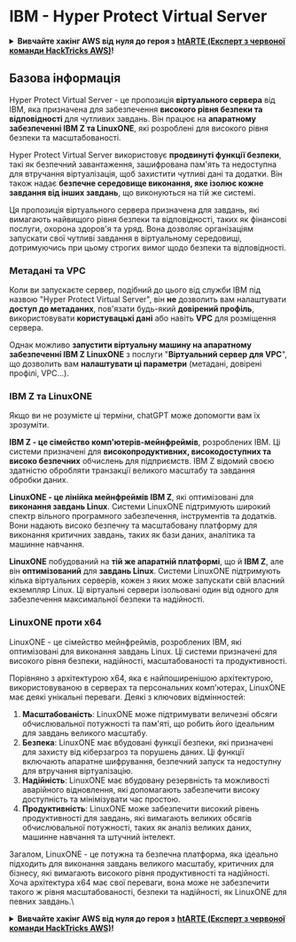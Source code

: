 # IBM - Hyper Protect Virtual Server

<details>

<summary><strong>Вивчайте хакінг AWS від нуля до героя з</strong> <a href="https://training.hacktricks.xyz/courses/arte"><strong>htARTE (Експерт з червоної команди HackTricks AWS)</strong></a><strong>!</strong></summary>

Інші способи підтримки HackTricks:

* Якщо ви хочете побачити вашу **компанію в рекламі HackTricks** або **завантажити HackTricks у форматі PDF**, перевірте [**ПЛАНИ ПІДПИСКИ**](https://github.com/sponsors/carlospolop)!
* Отримайте [**офіційний PEASS & HackTricks мерч**](https://peass.creator-spring.com)
* Відкрийте для себе [**Сім'ю PEASS**](https://opensea.io/collection/the-peass-family), нашу колекцію ексклюзивних [**NFT**](https://opensea.io/collection/the-peass-family)
* **Приєднуйтесь до** 💬 [**групи Discord**](https://discord.gg/hRep4RUj7f) або [**групи telegram**](https://t.me/peass) або **слідкуйте** за мною на **Twitter** 🐦 [**@carlospolopm**](https://twitter.com/carlospolopm)**.**
* **Поділіться своїми хакерськими трюками, надсилайте PR до** [**HackTricks**](https://github.com/carlospolop/hacktricks) **і** [**HackTricks Cloud**](https://github.com/carlospolop/hacktricks-cloud) **репозиторіїв на GitHub**.

</details>

## Базова інформація

Hyper Protect Virtual Server - це пропозиція **віртуального сервера** від IBM, яка призначена для забезпечення **високого рівня безпеки та відповідності** для чутливих завдань. Він працює на **апаратному забезпеченні IBM Z та LinuxONE**, які розроблені для високого рівня безпеки та масштабованості.

Hyper Protect Virtual Server використовує **продвинуті функції безпеки**, такі як безпечний завантаження, зашифрована пам'ять та недоступна для втручання віртуалізація, щоб захистити чутливі дані та додатки. Він також надає **безпечне середовище виконання, яке ізолює кожне завдання від інших завдань**, що виконуються на тій же системі.

Ця пропозиція віртуального сервера призначена для завдань, які вимагають найвищого рівня безпеки та відповідності, таких як фінансові послуги, охорона здоров'я та уряд. Вона дозволяє організаціям запускати свої чутливі завдання в віртуальному середовищі, дотримуючись при цьому строгих вимог щодо безпеки та відповідності.

### Метадані та VPC

Коли ви запускаєте сервер, подібний до цього від служби IBM під назвою "Hyper Protect Virtual Server", він **не** дозволить вам налаштувати **доступ до метаданих**, пов'язати будь-який **довірений профіль**, використовувати **користувацькі дані** або навіть **VPC** для розміщення сервера.

Однак можливо **запустити віртуальну машину на апаратному забезпеченні IBM Z LinuxONE** з послуги "**Віртуальний сервер для VPC**", що дозволить вам **налаштувати ці параметри** (метадані, довірені профілі, VPC...).

### IBM Z та LinuxONE

Якщо ви не розумієте ці терміни, chatGPT може допомогти вам їх зрозуміти.

**IBM Z - це сімейство комп'ютерів-мейнфреймів**, розроблених IBM. Ці системи призначені для **високопродуктивних, високодоступних та високо безпечних** обчислень для підприємств. IBM Z відомий своєю здатністю обробляти транзакції великого масштабу та завдання обробки даних.

**LinuxONE - це лінійка мейнфреймів IBM Z**, які оптимізовані для **виконання завдань Linux**. Системи LinuxONE підтримують широкий спектр вільного програмного забезпечення, інструментів та додатків. Вони надають високо безпечну та масштабовану платформу для виконання критичних завдань, таких як бази даних, аналітика та машинне навчання.

**LinuxONE** побудований на **тій же апаратній платформі**, що й **IBM Z**, але він **оптимізований** для **завдань Linux**. Системи LinuxONE підтримують кілька віртуальних серверів, кожен з яких може запускати свій власний екземпляр Linux. Ці віртуальні сервери ізольовані один від одного для забезпечення максимальної безпеки та надійності.

### LinuxONE проти x64

LinuxONE - це сімейство мейнфреймів, розроблених IBM, які оптимізовані для виконання завдань Linux. Ці системи призначені для високого рівня безпеки, надійності, масштабованості та продуктивності.

Порівняно з архітектурою x64, яка є найпоширенішою архітектурою, використовуваною в серверах та персональних комп'ютерах, LinuxONE має деякі унікальні переваги. Деякі з ключових відмінностей:

1. **Масштабованість**: LinuxONE може підтримувати величезні обсяги обчислювальної потужності та пам'яті, що робить його ідеальним для завдань великого масштабу.
2. **Безпека**: LinuxONE має вбудовані функції безпеки, які призначені для захисту від кіберзагроз та порушень даних. Ці функції включають апаратне шифрування, безпечний запуск та недоступну для втручання віртуалізацію.
3. **Надійність**: LinuxONE має вбудовану резервність та можливості аварійного відновлення, які допомагають забезпечити високу доступність та мінімізувати час простою.
4. **Продуктивність**: LinuxONE може забезпечити високий рівень продуктивності для завдань, які вимагають великих обсягів обчислювальної потужності, таких як аналіз великих даних, машинне навчання та штучний інтелект.

Загалом, LinuxONE - це потужна та безпечна платформа, яка ідеально підходить для виконання завдань великого масштабу, критичних для бізнесу, які вимагають високого рівня продуктивності та надійності. Хоча архітектура x64 має свої переваги, вона може не забезпечити такого ж рівня масштабованості, безпеки та надійності, як LinuxONE для певних завдань.\

<details>

<summary><strong>Вивчайте хакінг AWS від нуля до героя з</strong> <a href="https://training.hacktricks.xyz/courses/arte"><strong>htARTE (Експерт з червоної команди HackTricks AWS)</strong></a><strong>!</strong></summary>

Інші способи підтримки HackTricks:

* Якщо ви хочете побачити вашу **компанію в рекламі HackTricks** або **завантажити HackTricks у форматі PDF**, перевірте [**ПЛАНИ ПІДПИСКИ**](https://github.com/sponsors/carlospolop)!
* Отримайте [**офіційний PEASS & HackTricks мерч**](https://peass.creator-spring.com)
* Відкрийте для себе [**Сім'ю PEASS**](https://opensea.io/collection/the-peass-family), нашу колекцію ексклюзивних [**NFT**](https://opensea.io/collection/the-peass-family)
* **Приєднуйтесь до** 💬 [**групи Discord**](https://discord.gg/hRep4RUj7f) або [**групи telegram**](https://t.me/peass) або **слідкуйте** за мною на **Twitter** 🐦 [**@carlospolopm**](https://twitter.com/carlospolopm)**.**
* **Поділіться своїми хакерськими трюками, надсилайте PR до** [**HackTricks**](https://github.com/carlospolop/hacktricks) **і** [**HackTricks Cloud**](https://github.com/carlospolop/hacktricks-cloud) **репозиторіїв на GitHub**.

</details>
